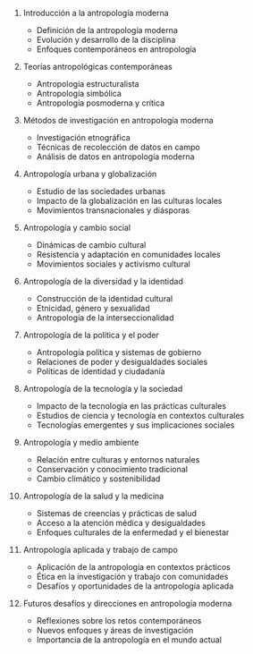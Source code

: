1. Introducción a la antropología moderna
   - Definición de la antropología moderna
   - Evolución y desarrollo de la disciplina
   - Enfoques contemporáneos en antropología

2. Teorías antropológicas contemporáneas
   - Antropología estructuralista
   - Antropología simbólica
   - Antropología posmoderna y crítica

3. Métodos de investigación en antropología moderna
   - Investigación etnográfica
   - Técnicas de recolección de datos en campo
   - Análisis de datos en antropología moderna

4. Antropología urbana y globalización
   - Estudio de las sociedades urbanas
   - Impacto de la globalización en las culturas locales
   - Movimientos transnacionales y diásporas

5. Antropología y cambio social
   - Dinámicas de cambio cultural
   - Resistencia y adaptación en comunidades locales
   - Movimientos sociales y activismo cultural

6. Antropología de la diversidad y la identidad
   - Construcción de la identidad cultural
   - Etnicidad, género y sexualidad
   - Antropología de la interseccionalidad

7. Antropología de la política y el poder
   - Antropología política y sistemas de gobierno
   - Relaciones de poder y desigualdades sociales
   - Políticas de identidad y ciudadanía

8. Antropología de la tecnología y la sociedad
   - Impacto de la tecnología en las prácticas culturales
   - Estudios de ciencia y tecnología en contextos culturales
   - Tecnologías emergentes y sus implicaciones sociales

9. Antropología y medio ambiente
   - Relación entre culturas y entornos naturales
   - Conservación y conocimiento tradicional
   - Cambio climático y sostenibilidad

10. Antropología de la salud y la medicina
    - Sistemas de creencias y prácticas de salud
    - Acceso a la atención médica y desigualdades
    - Enfoques culturales de la enfermedad y el bienestar

11. Antropología aplicada y trabajo de campo
    - Aplicación de la antropología en contextos prácticos
    - Ética en la investigación y trabajo con comunidades
    - Desafíos y oportunidades de la antropología aplicada

12. Futuros desafíos y direcciones en antropología moderna
    - Reflexiones sobre los retos contemporáneos
    - Nuevos enfoques y áreas de investigación
    - Importancia de la antropología en el mundo actual
